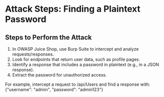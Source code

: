 # Attack Steps: Finding a Plaintext Password

## Steps to Perform the Attack
1. In OWASP Juice Shop, use Burp Suite to intercept and analyze requests/responses.
2. Look for endpoints that return user data, such as profile pages.
3. Identify a response that includes a password in plaintext (e.g., in a JSON response).
4. Extract the password for unauthorized access.

For example, intercept a request to /api/Users and find a response with: {"username": "admin", "password": "admin123"}

